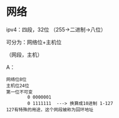 # 网络

ipv4：四段，32位 （255->二进制->八位）

可分为：网络位+主机位

（网段，主机）

A：

```
网络位8位
主机位24位
第一位不可变
		0 0000001
		0 1111111  ---> 换算成10进制 1-127
127有特殊的用途，这个网段被称为回环地址
```

